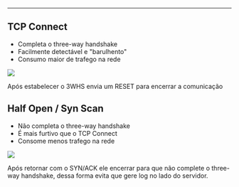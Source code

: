 
---

## TCP Connect

- Completa o three-way handshake
- Facilmente detectável e "barulhento"
- Consumo maior de trafego na rede

![](https://i.imgur.com/6erxy5a.png)

Após estabelecer o 3WHS envia um RESET para encerrar a comunicação

## Half Open / Syn Scan

- Não completa o three-way handshake
- É mais furtivo que o TCP Connect 
- Consome menos trafego na rede

![](https://i.imgur.com/9huKhZ2.png)

Após retornar com o SYN/ACK ele encerrar para que não complete o three-way handshake, dessa forma evita que gere log no lado do servidor.